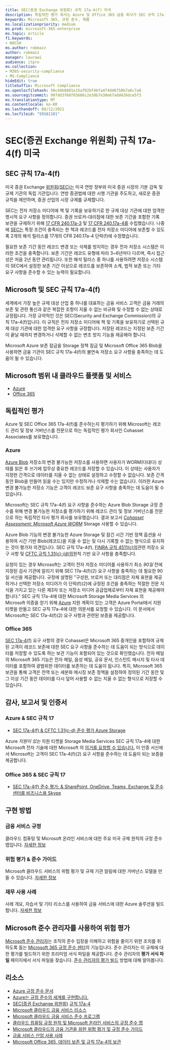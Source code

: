 ```yaml
---
title: SEC(증권 Exchange 위원회) 규칙 17a-4(f) 미국
description: 독립적인 평가 회사는 Azure 및 Office 365 금융 회사가 SEC 규칙 17a-4(f) 기록 보존 및 변경 불가능한 저장소 요구 사항을 충족하는 데 도움이 될 수 있는 것으로 확인했습니다.
keywords: Microsoft 365, 규정 준수, 제품
ms.localizationpriority: medium
ms.prod: microsoft-365-enterprise
ms.topic: article
f1.keywords:
- NOCSH
ms.author: robmazz
author: robmazz
manager: laurawi
audience: itpro
ms.collection:
- M365-security-compliance
- MS-Compliance
hideEdit: true
titleSuffix: Microsoft Compliance
ms.openlocfilehash: 50c44b6801e15af02bf4bfa4f4d46758b7a6c7a8
ms.sourcegitcommit: 997dd3f66f65686c2e38b7e30e67add426dce5f3
ms.translationtype: MT
ms.contentlocale: ko-KR
ms.lasthandoff: 09/12/2021
ms.locfileid: "59161181"
---
```

# <a name="securities-and-exchange-commission-sec-rule-17a-4f-united-states"></a>SEC(증권 Exchange 위원회) 규칙 17a-4(f) 미국

## <a name="about-sec-rule-17a-4f"></a>SEC 규칙 17a-4(f)

미국 증권 Exchange [위원회(SEC)는](https://www.sec.gov/) 미국 연방 정부와 미국 증권 시장의 기본 감독 및 규제 기관의 독립 기관입니다. 연방 증권법에 대한 시행 기관을 주도하고, 새로운 증권 규칙을 제안하며, 증권 산업의 시장 규제를 규제합니다.

SEC는 전자 저장소 미디어에 책 및 기록을 보유하기로 한 규제 대상 기관에 대한 엄격한 명시적 요구 사항을 정의합니다. 증권 브로커-대리점에 대한 보존 기간을 포함한 기록 보관을 규제하기 위해 [17 CFR 240.17a-3](https://www.govinfo.gov/app/details/CFR-2012-title17-vol3/CFR-2012-title17-vol3-sec240-17a-3) 및 [17 CFR 240.17a-4를](https://www.ecfr.gov/cgi-bin/text-idx?mc=true&node=pt17.4.240&rgn=div5#se17.4.240_117a_64) 수립했습니다. 나중에 [SEC는](https://www.sec.gov/rules/interp/34-47806.htm) 특정 조건이 충족되는 한 책과 레코드를 전자 저장소 미디어에 보존할 수 있도록 2개의 해석 릴리스를 17개의 CFR 240.17a-4 단락(f)에 수정했습니다.

필요한 보존 기간 동안 레코드 변경 또는 삭제를 방지하는 경우 전자 저장소 시스템은 이러한 조건을 충족합니다. 보존 기간은 레코드 유형에 따라 3~6년마다 다르며, 즉시 접근성은 처음 2년 동안 관리됩니다. 또한 해석 릴리스 중 하나를 사용하려면 저장소 시스템이 SEC에서 설정한 보존 기간 이상으로 레코드를 보존하여 소계, 법적 보존 또는 기타 요구 사항을 준수할 수 있는 능력이 필요합니다.

## <a name="microsoft-and-sec-rule-17a-4f"></a>Microsoft 및 SEC 규칙 17a-4(f)

세계에서 가장 높은 규제 대상 산업 중 하나를 대표하는 금융 서비스 고객은 금융 거래의 보존 및 관련 통신과 같은 복잡한 조항이 지울 수 없는 비규화 및 수정할 수 없는 상태로 규정됩니다. 가장 규약적인 것은 SEC(Security and Exchange Commission)의 규칙 17a-4(f)입니다. 이 규칙은 전자 저장소 미디어에 책 및 기록을 보유하기로 선택된 규제 대상 기관에 대한 엄격한 요구 사항을 규정합니다. 저장된 레코드는 지정된 보존 기간이 끝날 때까지 변경하거나 삭제할 수 없는 변조 방지 기능을 제공해야 합니다.

Microsoft Azure 보존 잠금을 Storage 정책 잠금 및 Microsoft Office 365 Blob을 사용하면 금융 기관이 SEC 규칙 17a-4(f)의 불연속 저장소 요구 사항을 충족하는 데 도움이 될 수 있습니다.

## <a name="microsoft-in-scope-cloud-platforms--services"></a>Microsoft 범위 내 클라우드 플랫폼 및 서비스

- [Azure](https://gallery.technet.microsoft.com/Overview-of-Azure-c1be3942)
- [Office 365](https://aka.ms/Office365ComplianceOfferings)

## <a name="independent-assessments"></a>독립적인 평가

Azure 및 SEC Office 365 17a-4(f)를 준수하는지 평가하기 위해 Microsoft는 레코드 관리 및 정보 거버넌스를 전문으로 하는 독립적인 평가 회사인 Cohasset Associates를 보유했습니다.

### <a name="azure"></a>Azure

[Azure Blob](/azure/storage/blobs/storage-blob-immutable-storage) 저장소의 변경 불가능한 저장소를 사용하면 사용자가 WORM(다대다) 상태를 읽은 후 쓰기에 업무상 중요한 레코드를 저장할 수 있습니다. 이 상태는 사용자가 지정한 간격으로 데이터를 지울 수 없는 상태로 설정하고 수정할 수 없습니다. 보존 간격 동안 Blob을 만들어 읽을 수는 있지만 수정하거나 삭제할 수는 없습니다. 이러한 Azure 변경 불가능한 저장소 기능은 고객이 레코드 보존 요구 사항을 충족하는 데 도움이 될 수 있습니다.

Microsoft는 SEC 규칙 17a-4(f) 요구 사항을 준수하는 Azure Blob Storage 규정 준수를 위해 변경 불가능한 저장소를 평가하기 위해 레코드 관리 및 정보 거버넌스를 전문으로 하는 독립적인 타사 평가 회사를 보유했습니다. 결과 보고서 *[Cohasset Assessment: Microsoft Azure WORM](https://azure.microsoft.com/resources/azure-immutable-storage-assessment-for-sec-17a-4f-by-cohasset/)* Storage 사용할 수 있습니다.

Azure Blob 기능의 변경 불가능한 Azure Storage 및 잠긴 시간 기반 정책  옵션을 사용하여 시간 기반 Blob(레코드)을 지울 수 없는 및 다시 기록할 수 없는 형식으로 유지하는 것이 평가자 의견입니다. SEC 규칙 17a-4(f), [FINRA 규칙 4511(c)의](offering-FINRA-4511.md)관련 저장소 요구 사항 및 [CFTC 규칙 1.31(c)-(d)의](offering-cftc-1-31-us.md)원칙 기반 요구 사항을 충족합니다. 

요청이 있는 경우 Microsoft는 고객이 전자 저장소 미디어를 사용하기 최소 *90일* 전에 지정된 검사 기관에 알리기 위해 SEC 17a-4(f)(2) 요구 사항을 충족하는 데 필요한 90일 서신을 제공합니다. 규정에 설명된 "구성원, 브로커 또는 대리점은 자체 표현을 제공하거나 선택한 저장소 미디어가 이 단락(f)(2)에 규정된 조건을 충족하는 적절한 전문 지식을 가지고 있는 다른 제3자 또는 저장소 미디어 공급업체로부터 자체 표현을 제공해야 합니다." SEC 규칙 17a-4에 대한 Microsoft Storage Media Services 의 Microsoft 의증을 얻기 위해 [](https://azure.microsoft.com/support/create-ticket/) [Azure](https://azure.microsoft.com/support/plans/) 지원 계획이 있는 고객은 Azure Portal에서 지원 티켓을 만들고 SEC 규칙 17a-4에 대한 의문서를 요청할 수 있습니다.  이 문서에서 Microsoft는 SEC 17a-4(f)(2) 요구 사항과 관련된 보증을 제공합니다.

### <a name="office-365"></a>Office 365

[SEC 17a-4(f)](/microsoft-365/compliance/retention-regulatory-requirements#sec-17a-4f-finra-4511c-and-cftc-131c-d) 요구 사항의 경우 Cohasset은 Microsoft 365 중개인을 포함하여 규제된 고객이 레코드 보존에 대한 SEC 요구 사항을 준수하는 데 도움이 되는 방식으로 데이터를 저장할 수 있도록 하는 보관 기능이 포함되어 있는 것으로 확인했습니다. 전자 메일의 Microsoft 365 기능은 전자 메일, 음성 메일, 공유 문서, 인스턴트 메시지 및 타사 데이터를 포함하여 광범위한 데이터를 보존하는 데 도움이 됩니다. 특히, Microsoft 365 보관을 통해 고객은 전역 또는 세분화 메시징 보존 정책을 설정하여 정의된 기간 동안 및 그 이상 기간 동안 데이터를 다시 덮어 사용할 수 없는 지울 수 없는 형식으로 저장할 수 있습니다.

## <a name="audits-reports-and-certificates"></a>감사, 보고서 및 인증서

### <a name="azure--sec-rule-17"></a>Azure & SEC 규칙 17

- [SEC 17a-4(f) & CFTC 1.31(c-d) 준수 평가 Azure Storage](https://azure.microsoft.com/resources/azure-immutable-storage-assessment-for-sec-17a-4f-by-cohasset/)

Azure *지원이 있는* 지원 티켓을 Storage Media Services SEC 규칙 17a-4에 [](https://azure.microsoft.com/support/create-ticket/) 대한 Microsoft 전자 기술에 대한 Microsoft 의 [의거를 요청할 수 있습니다.](https://azure.microsoft.com/support/plans/) 이 인증 서신에서 Microsoft는 고객이 SEC 17a-4(f)(2) 요구 사항을 준수하는 데 도움이 되는 보증을 제공합니다.

### <a name="office-365--sec-rule-17"></a>Office 365 & SEC 규칙 17

- [SEC 17a-4(f) 준수 평가: & SharePoint, OneDrive, Teams, Exchange 및 준수 센터를 비즈니스용 Skype](https://servicetrust.microsoft.com/ViewPage/TrustDocumentsV3?command=Download&downloadType=Document&downloadId=2dc92867-5f83-49d8-ad04-9e7295c9e40e&tab=7f51cb60-3d6c-11e9-b2af-7bb9f5d2d913&docTab=7f51cb60-3d6c-11e9-b2af-7bb9f5d2d913_FAQ_and_White_Papers)

## <a name="how-to-implement"></a>구현 방법

### <a name="financial-services-regulation"></a>금융 서비스 규정

클라우드 컴퓨팅 및 Microsoft 온라인 서비스에 대한 주요 미국 규제 원칙의 규정 준수 맵입니다. [자세한 정보](https://servicetrust.microsoft.com/ViewPage/TrustDocuments?command=Download&downloadType=Document&downloadId=5b483567-00b0-4d86-96ae-ee887dadb61c&docTab=6d000410-c9e9-11e7-9a91-892aae8839ad_Compliance_Guides)

### <a name="risk-assessment--compliance-guide"></a>위험 평가 & 준수 가이드

Microsoft 클라우드 서비스의 위험 평가 및 규제 기관 알림에 대한 거버넌스 모델을 만들 수 있습니다. [자세한 정보](https://servicetrust.microsoft.com/ViewPage/TrustDocuments?command=Download&downloadType=Document&downloadId=edee9b14-3661-4a16-ba83-c35caf672bd7&docTab=6d000410-c9e9-11e7-9a91-892aae8839ad_FAQ_and_White_Papers)

### <a name="financial-use-cases"></a>재무 사용 사례

사례 개요, 자습서 및 기타 리소스를 사용하여 금융 서비스에 대한 Azure 솔루션을 빌드합니다. [자세한 정보](/azure/industry/financial/)

## <a name="use-microsoft-compliance-manager-to-assess-your-risk"></a>Microsoft 준수 관리자를 사용하여 위험 평가

[Microsoft 준수 관리자](/microsoft-365/compliance/compliance-manager)는 조직의 준수 입장을 이해하고 위험을 줄이기 위한 조치를 취하도록 돕는 [Microsoft 365 규정 준수 센터](/microsoft-365/compliance/microsoft-365-compliance-center)의 기능입니다. 준수 관리자는 이 규제에 대한 평가를 빌드하기 위한 프리미엄 서식 파일을 제공합니다. 준수 관리자의 **평가 서식 파일** 페이지에서 서식 파일을 찾습니다. [준수 관리자의 평가 빌드](/microsoft-365/compliance/compliance-manager-assessments) 방법에 대해 알아봅니다.

## <a name="resources"></a>리소스

- [Azure 규정 준수 문서](/azure/compliance/)
- [Azure는 규정 준수의 세계를 구현합니다.](https://azure.microsoft.com/resources/azure-enables-a-world-of-compliance/)
- [SEC(증권 Exchange 위원회)](https://www.sec.gov/) [규칙 17a-4](https://www.sec.gov/rules/final/34-38245.txt)
- [Microsoft 클라우드 금융 서비스 리소스](https://servicetrust.microsoft.com/viewpage/financialservicesoverview)
- [Microsoft 클라우드 금융 서비스 준수 프로그램](https://aka.ms/FSCP-Print)
- [클라우드 컴퓨팅 규정 원칙 및 Microsoft 온라인 서비스의 규정 준수 맵](https://servicetrust.microsoft.com/ViewPage/TrustDocuments?command=Download&downloadType=Document&downloadId=5b483567-00b0-4d86-96ae-ee887dadb61c&docTab=6d000410-c9e9-11e7-9a91-892aae8839ad_Compliance_Guides)
- [Microsoft 클라우드의 금융 기관을 위한 위험 평가 및 규정 준수 가이드](https://azure.microsoft.com/resources/risk-assessment-and-compliance-guide-for-financial-institutions-in-the-microsoft-cloud-/)
- [금융 서비스 산업 사용 사례](/azure/industry/financial/)
- [Microsoft Office 365, 데이터 보존 및 규칙 17a-4의 보관](https://www.microsoft.com/microsoft-365/blog/2015/11/10/office-365-exchange-online-archiving-now-meets-sec-rule-17a-4-requirements/)

